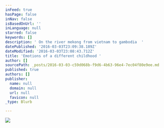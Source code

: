 ```yaml
---
inFeed: true
hasPage: false
inNav: false
isBasedOnUrl: ''
inLanguage: null
starred: false
keywords: []
description: ' On the river mekong from vietnam to gambodia  '
datePublished: '2016-03-03T23:09:38.189Z'
dateModified: '2016-03-03T23:08:43.712Z'
title: 'Emotions of a different childhood '
author: []
sourcePath: _posts/2016-03-03-c59d068b-f9d6-4b63-96e4-7ec04f80e9ee.md
published: true
authors: []
publisher:
  name: null
  domain: null
  url: null
  favicon: null
_type: Blurb

---
```

![](https://s3-us-west-2.amazonaws.com/the-grid-img/p/f8f05702be8293e6ff5cd1cc4b42c7b52ca07ab2.jpg)